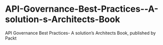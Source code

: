 # API-Governance-Best-Practices--A-solution-s-Architects-Book
API Governance Best Practices- A solution’s Architects Book, published by Packt
